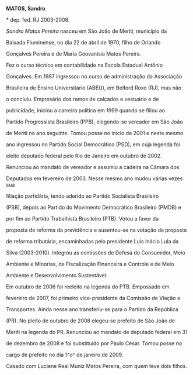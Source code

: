 **MATOS, Sandro**



\* dep. fed. RJ 2003-2008.



*Sandro Matos Pereira* nasceu em São João de Meriti, município da

Baixada Fluminense, no dia 22 de abril de 1970, filho de Orlando

Gonçalves Pereira e de Maria Geovanísia Matos Pereira.



Fez o curso técnico em contabilidade na Escola Estadual Antônio

Gonçalves. Em 1987 ingressou no curso de administração da Associação

Brasileira de Ensino Universitário (ABEU), em Belford Roxo (RJ), mas não

o concluiu. Empresário dos ramos de calçados e vestuário e de

publicidade, iniciou a carreira política em 1999 quando se filiou ao

Partido Progressista Brasileiro (PPB), elegendo-se vereador em São João

de Meriti no ano seguinte. Tomou posse no início de 2001 e neste mesmo

ano ingressou no Partido Social Democrático (PSD), em cuja legenda foi

eleito deputado federal pelo Rio de Janeiro em outubro de 2002.



Renunciou ao mandato de vereador e assumiu a cadeira na Câmara dos

Deputados em fevereiro de 2003. Nesse mesmo ano mudou várias vezes sua

filiação partidária, tendo aderido ao Partido Socialista Brasileiro

(PSB), depois ao Partido do Movimento Democrático Brasileiro (PMDB) e

por fim ao Partido Trabalhista Brasileiro (PTB). Votou a favor da

proposta de reforma da previdência e ausentou-se na votação da proposta

de reforma tributária, encaminhadas pelo presidente Luís Inácio Lula da

Silva (2003-2010). Integrou as comissões de Defesa do Consumidor, Meio

Ambiente e Minorias, de Fiscalização Financeira e Controle e de Meio

Ambiente e Desenvolvimento Sustentável.



Em outubro de 2006 foi reeleito na legenda do PTB. Empossado em

fevereiro de 2007, foi primeiro vice-presidente da Comissão de Viação e

Transportes. Ainda nesse ano transferiu-se para o Partido da República

(PR). No pleito de outubro de 2008 elegeu-se prefeito de São João de

Meriti na legenda do PR. Renunciou ao mandato de deputado federal em 31

de dezembro de 2008 e foi substituído por Paulo César. Tomou posse no

cargo de prefeito no dia 1^o^ de janeiro de 2009.



Casado com Luciene Real Muniz Matos Pereira, com quem teve dois filhos.




